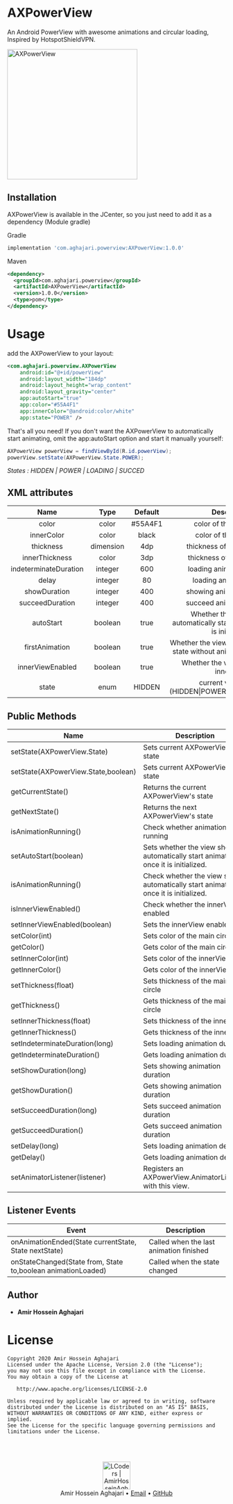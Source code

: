 # AXPowerView
 An Android PowerView with awesome animations and circular loading, Inspired by HotspotShieldVPN.
 
<img src="./preview.gif" width=300 title="AXPowerView">

## Installation

AXPowerView is available in the JCenter, so you just need to add it as a dependency (Module gradle)

Gradle
```gradle
implementation 'com.aghajari.powerview:AXPowerView:1.0.0'
```

Maven
```xml
<dependency>
  <groupId>com.aghajari.powerview</groupId>
  <artifactId>AXPowerView</artifactId>
  <version>1.0.0</version>
  <type>pom</type>
</dependency>
```

# Usage
add the AXPowerView to your layout:

```xml
<com.aghajari.powerview.AXPowerView
    android:id="@+id/powerView"
    android:layout_width="184dp"
    android:layout_height="wrap_content"
    android:layout_gravity="center"
    app:autoStart="true"
    app:color="#55A4F1"
    app:innerColor="@android:color/white"
    app:state="POWER" />
```

That's all you need! If you don't want the AXPowerView to automatically start animating, omit the app:autoStart option and start it manually yourself:

```java
AXPowerView powerView = findViewById(R.id.powerView);
powerView.setState(AXPowerView.State.POWER);
```

*States : HIDDEN | POWER | LOADING | SUCCED*

## XML attributes

| Name | Type | Default | Description |
|:----:|:----:|:-------:|:-----------:|
| color | color | #55A4F1 | color of the main circle |
| innerColor | color | black | color of the innerView |
| thickness | dimension | 4dp | thickness of the main circle |
| innerThickness | color | 3dp | thickness of the innerView |
| indeterminateDuration | integer | 600 | loading animation duration |
| delay | integer | 80 | loading animation delay |
| showDuration | integer | 400 | showing animation duration |
| succeedDuration | integer | 400 | succeed animation duration |
| autoStart | boolean | true | Whether the view should automatically start animating once it is initialized. |
| firstAnimation | boolean | true | Whether the view should load current state without animation for first time |
| innerViewEnabled | boolean | true | Whether the view should draw innerView |
| state | enum | HIDDEN | current view's state (HIDDEN\|POWER\|LOADING\|SUCCED) |

## Public Methods

| Name | Description |
| ------------------------------------------------------------ | ------------------------------------------------------------ |
| setState(AXPowerView.State) | Sets current AXPowerView's state |
| setState(AXPowerView.State,boolean) | Sets current AXPowerView's state |
| getCurrentState() | Returns the current AXPowerView's state |
| getNextState() | Returns the next AXPowerView's state |
| isAnimationRunning() | Check whether animation is running |
| setAutoStart(boolean) | Sets whether the view should automatically start animating once it is initialized. |
| isAnimationRunning() | Check whether the view should automatically start animating once it is initialized. |
| isInnerViewEnabled() | Check whether the innerView is enabled |
| setInnerViewEnabled(boolean) | Sets the innerView enabled |
| setColor(int) | Sets color of the main circle |
| getColor() | Gets color of the main circle |
| setInnerColor(int) | Sets color of the innerView |
| getInnerColor() | Gets color of the innerView |
| setThickness(float) | Sets thickness of the main circle |
| getThickness() | Gets thickness of the main circle |
| setInnerThickness(float) | Sets thickness of the innerView |
| getInnerThickness() | Gets thickness of the innerView |
| setIndeterminateDuration(long) | Sets loading animation duration |
| getIndeterminateDuration() | Gets loading animation duration |
| setShowDuration(long) | Sets showing animation duration |
| getShowDuration() | Gets showing animation duration |
| setSucceedDuration(long) | Sets succeed animation duration |
| getSucceedDuration() | Gets succeed animation duration |
| setDelay(long) | Sets loading animation delay |
| getDelay() | Gets loading animation delay |
| setAnimatorListener(listener) | Registers an AXPowerView.AnimatorListener with this view. |

## Listener Events

| Event | Description |
| ------------------------------------------------------------ | ------------------------------------------------------------ |
| onAnimationEnded(State currentState, State nextState) | Called when the last animation finished  |
| onStateChanged(State from, State to,boolean animationLoaded) | Called when the state changed |

## Author 
- **Amir Hossein Aghajari**

License
=======

    Copyright 2020 Amir Hossein Aghajari
    Licensed under the Apache License, Version 2.0 (the "License");
    you may not use this file except in compliance with the License.
    You may obtain a copy of the License at

       http://www.apache.org/licenses/LICENSE-2.0

    Unless required by applicable law or agreed to in writing, software
    distributed under the License is distributed on an "AS IS" BASIS,
    WITHOUT WARRANTIES OR CONDITIONS OF ANY KIND, either express or implied.
    See the License for the specific language governing permissions and
    limitations under the License.


<br><br>
<div align="center">
  <img width="64" alt="LCoders | AmirHosseinAghajari" src="https://user-images.githubusercontent.com/30867537/90538314-a0a79200-e193-11ea-8d90-0a3576e28a18.png">
  <br><a>Amir Hossein Aghajari</a> • <a href="mailto:amirhossein.aghajari.82@gmail.com">Email</a> • <a href="https://github.com/Aghajari">GitHub</a>
</div>
